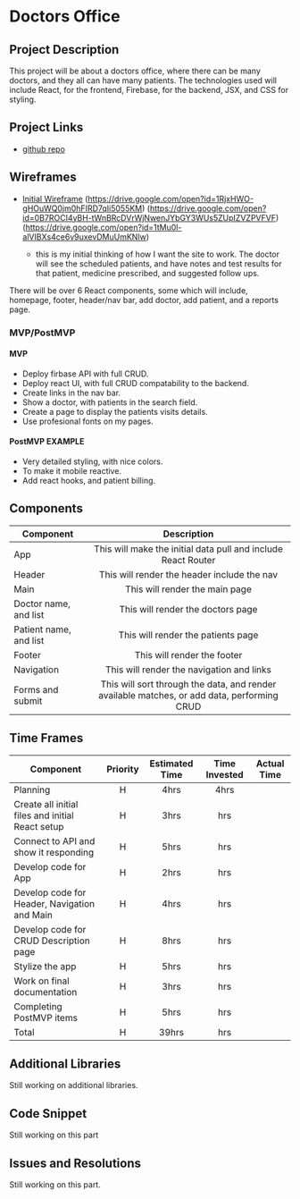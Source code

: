 # Doctors Office

<!-- ![](https://media.giphy.com/media/R6xi8dXsRhIjK/giphy.gif)
<--- me coding this app! -->

## Project Description

This project will be about a doctors office, where there can be many doctors, and they all can have many patients. The technologies used will include React, for the frontend, Firebase, for the backend, JSX, and CSS for styling.

## Project Links

- [github repo](https://github.com/saintaubins/doctorsOffice)
<!-- - [deployment]() -->

## Wireframes

- [Initial Wireframe](https://drive.google.com/open?id=1TPnErp5J4LCQNxsv1rNXwfaK4zTKr9oo)
(https://drive.google.com/open?id=1RjxHWO-gHOuWQ0jm0hFIRD7qIi5055KM)
(https://drive.google.com/open?id=0B7ROCI4yBH-tWnBRcDVrWjNwenJYbGY3WUs5ZUpIZVZPVFVF)
(https://drive.google.com/open?id=1tMu0l-alVIBXs4ce6v9uxevDMuUmKNIw)

	- this is my initial thinking of how I want the site to work. The doctor will see the scheduled patients, and have notes and test results for that patient, medicine prescribed, and suggested follow ups.
<!-- - [react architecture]() -->

There will be over 6 React components, some which will include, homepage, footer, header/nav bar, add doctor, add patient, and a  reports page.

### MVP/PostMVP

#### MVP
- Deploy firbase API with full CRUD.
- Deploy react UI, with full CRUD compatability to the backend.
- Create links in the nav bar.
- Show a doctor, with patients in the search field.
- Create a page to display the patients visits details. 
- Use profesional fonts on my pages.

#### PostMVP EXAMPLE
- Very detailed styling, with nice colors.
- To make it mobile reactive.
- Add react hooks, and patient billing.

## Components

| Component | Description | 
| --- | :---: |  
| App | This will make the initial data pull and include React Router| 
| Header | This will render the header include the nav | 
| Main | This will render the main page | 
| Doctor name, and list | This will render the doctors page | 
| Patient name, and list | This will render the patients page | 
| Footer | This will render the footer | 
| Navigation | This will render the navigation and links | 
| Forms and submit | This will sort through the data, and render available matches, or add data, performing CRUD | 

## Time Frames

| Component | Priority | Estimated Time | Time Invested | Actual Time |
| --- | :---: |  :---: | :---: | :---: |
| Planning | H | 4hrs | 4hrs |  |
| Create all initial files and initial React setup | H | 3hrs | hrs |  |
| Connect to API and show it responding | H | 5hrs | hrs |  |
| Develop code for App | H | 2hrs | hrs |  |
| Develop code for Header, Navigation and Main | H | 4hrs | hrs |  |
| Develop code for CRUD Description page | H | 8hrs | hrs |  |
| Stylize the app | H | 5hrs | hrs |  |
| Work on final documentation | H | 3hrs | hrs |  |
| Completing PostMVP items | H | 5hrs | hrs |  |
| Total | H | 39hrs | hrs |  |

## Additional Libraries
 <!-- Use this section to list all supporting libraries and their role in the project such as Axios, ReactStrap, D3, etc.  -->
 Still working on additional libraries.

## Code Snippet

<!-- Use this section to include a brief code snippet of functionality that you are proud of an a brief description.  Code snippet should not be greater than 10 lines of code.  -->

<!-- ```
function reverse(string) {
	// here is the code to reverse a string of text
}
``` -->
Still working on this part


## Issues and Resolutions
 <!-- Use this section to list of all major issues encountered and their resolution. -->

<!-- #### SAMPLE.....
**ERROR**: app.js:34 Uncaught SyntaxError: Unexpected identifier                                
**RESOLUTION**: Missing comma after first object in sources {} object -->
Still working on this part.